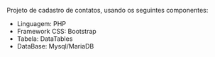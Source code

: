 Projeto de cadastro de contatos, usando os seguintes componentes:
 * Linguagem: PHP
 * Framework CSS: Bootstrap
 * Tabela: DataTables
 * DataBase: Mysql/MariaDB 